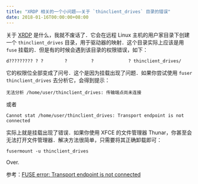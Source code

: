 ```yaml
---
title: "XRDP 相关的一个小问题——关于 `thinclient_drives` 目录的错误"
date: 2018-01-16T00:00:00+08:00
---
```


关于 [XRDP](http://www.xrdp.org) 是什么，我就不废话了．它会在远程 Linux 主机的用户家目录下创建一个 `thinclient_drives` 目录，用于驱动器的映射．这个目录实际上应该是用 `fuse` 挂载的．但是有的时候会遇到该目录的权限错误，如下：

```text
d????????? ? ?        ?         ?             ? thinclient_drives/
```

它的权限位全部变成了问号．这个是因为挂载出现了问题．如果你尝试使用 `fuser thinclient_drives` 去分析它，会得到提示：

```text
无法分析 /home/user/thinclient_drives: 传输端点尚未连接
```

或者

```text
Cannot stat /home/user/thinclient_drives: Transport endpoint is not connected
```

实际上就是挂载出现了错误．如果你使用 XFCE 的文件管理器 Thunar，你甚至会无法打开文件管理器．解决方法很简单，只需要将其正确卸载即可：

```shell
fusermount -u thinclient_drives
```

Over.

参考：[FUSE error: Transport endpoint is not connected](https://stackoverflow.com/questions/16002539/fuse-error-transport-endpoint-is-not-connected)
